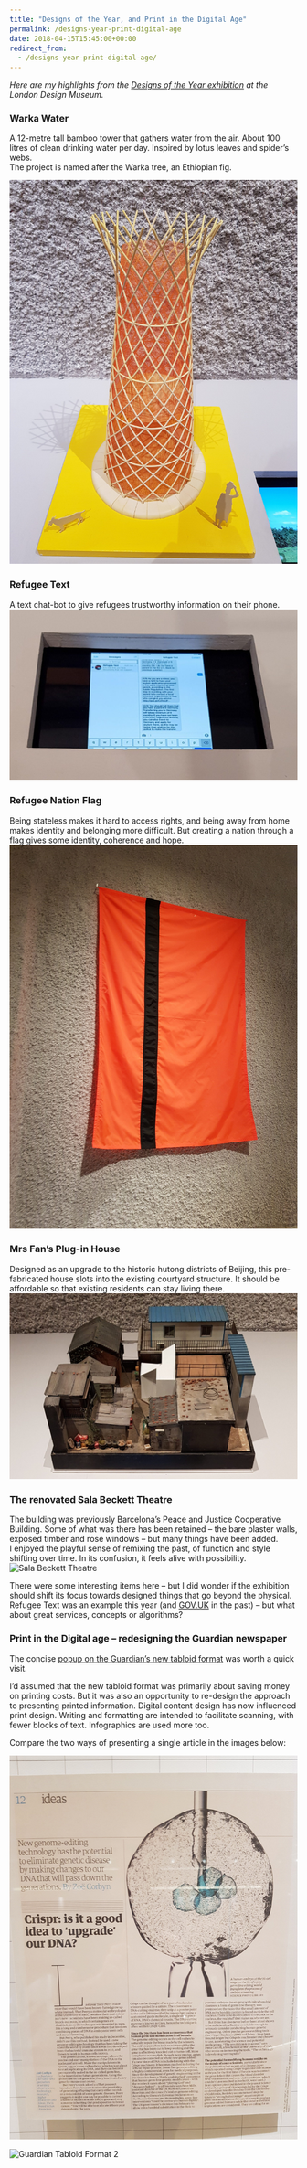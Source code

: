 ```yaml
---
title: "Designs of the Year, and Print in the Digital Age"
permalink: /designs-year-print-digital-age
date: 2018-04-15T15:45:00+00:00
redirect_from:
  - /designs-year-print-digital-age/
---
```


*Here are my highlights from the [Designs of the Year exhibition](https://designmuseum.org/exhibitions/beazley-designs-of-the-year) at the London Design Museum.*

### Warka Water

A 12-metre tall bamboo tower that gathers water from the air. About 100 litres of clean drinking water per day. Inspired by lotus leaves and spider’s webs.  
The project is named after the Warka tree, an Ethiopian fig.

![Warka Water](https://github.com/martinlugton/martinlugton.github.io/blob/main/images/a-water-tower-that-harvests-the-sky-e1522405805154.jpg?raw=true)

### Refugee Text

A text chat-bot to give refugees trustworthy information on their phone.  
![Refugee Text](https://github.com/martinlugton/martinlugton.github.io/blob/main/images/information-hotline-for-refugees-e1522422611245.jpg?raw=true)

### Refugee Nation Flag

Being stateless makes it hard to access rights, and being away from home makes identity and belonging more difficult. But creating a nation through a flag gives some identity, coherence and hope.  
![Refugee Nation Flag](https://github.com/martinlugton/martinlugton.github.io/blob/main/images/a-flag-for-the-stateless-e1522405872213.jpg?raw=true)

### Mrs Fan’s Plug-in House
Designed as an upgrade to the historic hutong districts of Beijing, this pre-fabricated house slots into the existing courtyard structure. It should be affordable so that existing residents can stay living there.  
![Mrs Fan’s Plug-in House](https://github.com/martinlugton/martinlugton.github.io/blob/main/images/A-modular-house-for-an-ancient-city-e1522423188530.jpg?raw=true)

### The renovated Sala Beckett Theatre

The building was previously Barcelona’s Peace and Justice Cooperative Building. Some of what was there has been retained – the bare plaster walls, exposed timber and rose windows – but many things have been added.  
I enjoyed the playful sense of remixing the past, of function and style shifting over time. In its confusion, it feels alive with possibility.  
![Sala Beckett Theatre](https://github.com/martinlugton/martinlugton.github.io/blob/main/images/a-theatre-renovation-that-tells-its-own-story.jpg?raw=true)

There were some interesting items here – but I did wonder if the exhibition should shift its focus towards designed things that go beyond the physical. Refugee Text was an example this year (and [GOV.UK](http://gov.uk/) in the past) – but what about great services, concepts or algorithms?

### Print in the Digital age – redesigning the Guardian newspaper

The concise [popup on the Guardian’s new tabloid format](https://designmuseum.org/exhibitions/print-in-the-digital-age-redesigning-the-guardian-newspaper) was worth a quick visit.

I’d assumed that the new tabloid format was primarily about saving money on printing costs. But it was also an opportunity to re-design the approach to presenting printed information. Digital content design has now influenced print design. Writing and formatting are intended to facilitate scanning, with fewer blocks of text. Infographics are used more too.

Compare the two ways of presenting a single article in the images below:

![Guardian Tabloid Format 1](https://github.com/martinlugton/martinlugton.github.io/blob/main/images/guardian-tabloid-popup-2-e1522405822912.jpg?raw=true)

![Guardian Tabloid Format 2](https://github.com/martinlugton/martinlugton.github.io/blob/main/images/guardian-tabloid-popup-3.jpg?raw=true)